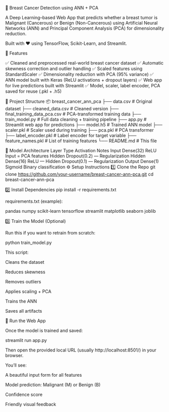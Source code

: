 🧬 Breast Cancer Detection using ANN + PCA

A Deep Learning–based Web App that predicts whether a breast tumor is Malignant (Cancerous) or Benign (Non-Cancerous) using Artificial Neural Networks (ANN) and Principal Component Analysis (PCA) for dimensionality reduction.

Built with ❤️ using TensorFlow, Scikit-Learn, and Streamlit.

🌟 Features

✅ Cleaned and preprocessed real-world breast cancer dataset
✅ Automatic skewness correction and outlier handling
✅ Scaled features using StandardScaler
✅ Dimensionality reduction with PCA (95% variance)
✅ ANN model built with Keras (ReLU activations + dropout layers)
✅ Web app for live predictions built with Streamlit
✅ Model, scaler, label encoder, PCA saved for reuse (.pkl + .h5)

📁 Project Structure
📦 breast_cancer_ann_pca
├── data.csv                     # Original dataset
├── cleaned_data.csv              # Cleaned version
├── final_training_data_pca.csv   # PCA-transformed training data
├── train_model.py                # Full data cleaning + training pipeline
├── app.py                        # Streamlit web app for predictions
├── model.h5                      # Trained ANN model
├── scaler.pkl                    # Scaler used during training
├── pca.pkl                       # PCA transformer
├── label_encoder.pkl             # Label encoder for target variable
├── feature_names.pkl             # List of training features
└── README.md                     # This file

🧠 Model Architecture
Layer	Type	Activation	Notes
Input	Dense(32)	ReLU	Input = PCA features
Hidden	Dropout(0.2)	—	Regularization
Hidden	Dense(16)	ReLU	—
Hidden	Dropout(0.1)	—	Regularization
Output	Dense(1)	Sigmoid	Binary classification
⚙️ Setup Instructions
1️⃣ Clone the Repo
git clone https://github.com/your-username/breast-cancer-ann-pca.git
cd breast-cancer-ann-pca

2️⃣ Install Dependencies
pip install -r requirements.txt


requirements.txt (example):

pandas
numpy
scikit-learn
tensorflow
streamlit
matplotlib
seaborn
joblib

3️⃣ Train the Model (Optional)

Run this if you want to retrain from scratch:

python train_model.py


This script:

Cleans the dataset

Reduces skewness

Removes outliers

Applies scaling + PCA

Trains the ANN

Saves all artifacts

🚀 Run the Web App

Once the model is trained and saved:

streamlit run app.py


Then open the provided local URL (usually http://localhost:8501/) in your browser.

You’ll see:

A beautiful input form for all features

Model prediction: Malignant (M) or Benign (B)

Confidence score

Friendly visual feedback
